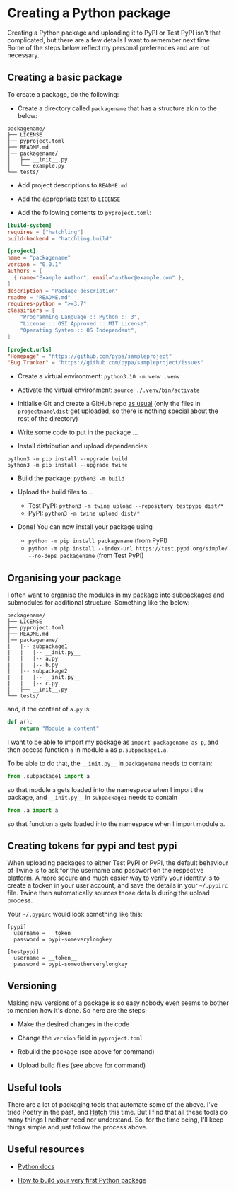 # Creating a Python package


Creating a Python package and uploading it to PyPI or Test PyPI isn't that complicated, but there are a few details I want to remember next time. Some of the steps below reflect my personal preferences and are not necessary.


## Creating a basic package

To create a package, do the following:

- Create a directory called `packagename` that has a structure akin to the below:

```
packagename/
├── LICENSE
├── pyproject.toml
├── README.md
│── packagename/
│   ├── __init__.py
│   └── example.py
└── tests/
```

- Add project descriptions to `README.md`

- Add the appropriate [text](https://choosealicense.com) to `LICENSE`
  
- Add the following contents to `pyproject.toml`:

```toml
[build-system]
requires = ["hatchling"]
build-backend = "hatchling.build"

[project]
name = "packagename"
version = "0.0.1"
authors = [
  { name="Example Author", email="author@example.com" },
]
description = "Package description"
readme = "README.md"
requires-python = ">=3.7"
classifiers = [
    "Programming Language :: Python :: 3",
    "License :: OSI Approved :: MIT License",
    "Operating System :: OS Independent",
]

[project.urls]
"Homepage" = "https://github.com/pypa/sampleproject"
"Bug Tracker" = "https://github.com/pypa/sampleproject/issues"
```

- Create a virtual environment: `python3.10 -m venv .venv`

- Activate the virtual environment: `source ./.venv/bin/activate`

- Initialise Git and create a GitHub repo [as usual](https://fabiangunzinger.github.io/git/) (only the files in `projectname\dist` get uploaded, so there is nothing special about the rest of the directory)

- Write some code to put in the package ...

- Install distribution and upload dependencies:

```
python3 -m pip install --upgrade build
python3 -m pip install --upgrade twine
```

- Build the package: `python3 -m build`
  
- Upload the build files to...
  - Test PyPI: `python3 -m twine upload --repository testpypi dist/*`
  - PyPI: `python3 -m twine upload dist/*`

- Done! You can now install your package using

  - `python -m pip install packagename` (from PyPI)
  - `python -m pip install --index-url https://test.pypi.org/simple/ --no-deps packagename` (from Test PyPI)


## Organising your package

I often want to organise the modules in my package into subpackages and submodules for additional structure. Something like the below:

```
packagename/
├── LICENSE
├── pyproject.toml
├── README.md
│── packagename/
|   |-- subpackage1
|   |   |-- __init.py__
|   |   |-- a.py
|   |   |-- b.py
|   |-- subpackage2
|   |   |-- __init.py__
|   |   |-- c.py
│   ├── __init__.py
└── tests/
```

and, if the content of `a.py` is:

```python
def a():
    return "Module a content"
```

I want to be able to import my package as `import packagename as p`, and then access function `a` in module `a` as `p.subpackage1.a`.

To be able to do that, the `__init.py__` in `packagename` needs to contain:

```python
from .subpackage1 import a
```

so that module `a` gets loaded into the namespace when I import the package, and `__init.py__` in `subpackage1` needs to contain

```python
from .a import a
```

so that function `a` gets loaded into the namespace when I import module `a`.


## Creating tokens for pypi and test pypi

When uploading packages to either Test PyPI or PyPI, the default behaviour of Twine is to ask for the username and passwort on the respective platform. A more secure and much easier way to verify your identity is to create a tocken in your user account, and save the details in your `~/.pypirc` file. Twine then automatically sources those details during the upload process.

Your `~/.pypirc` would look something like this:

```
[pypi]
  username = __token__
  password = pypi-someverylongkey

[testpypi]
  username = __token__
  password = pypi-someotherverylongkey
```


## Versioning

Making new versions of a package is so easy nobody even seems to bother to mention how it's done. So here are the steps:

- Make the desired changes in the code

- Change the `version` field in `pyproject.toml`

- Rebuild the package (see above for command)

- Upload build files (see above for command)


## Useful tools

There are a lot of packaging tools that automate some of the above. I've tried Poetry in the past, and [Hatch](https://hatch.pypa.io/latest/) this time. But I find that all these tools do many things I neither need nor understand. So, for the time being, I'll keep things simple and just follow the process above.


## Useful resources

- [Python docs](https://packaging.python.org/en/latest/tutorials/packaging-projects/)

- [How to build your very first Python package](https://www.freecodecamp.org/news/build-your-first-python-package/)

